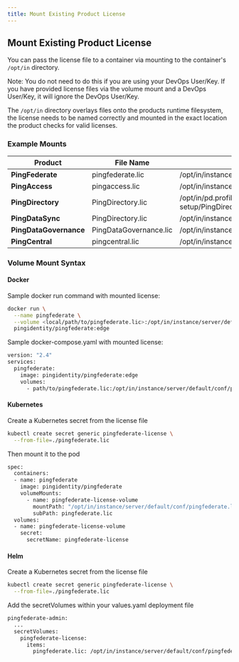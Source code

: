 ```yaml
---
title: Mount Existing Product License
---
```

## Mount Existing Product License

You can pass the license file to a container via mounting to the container's `/opt/in` directory.

Note: You do not need to do this if you are using your DevOps User/Key. If you have provided license files via the volume mount and a DevOps User/Key, it will ignore the DevOps User/Key.

The `/opt/in` directory overlays files onto the products runtime filesystem, the license needs to be named correctly and mounted in the exact location the product checks for valid licenses.

### Example Mounts

|  Product | File Name  |  Mount Path |
|---|---|---|
| **PingFederate**  | pingfederate.lic  |  /opt/in/instance/server/default/conf/pingfederate.lic |
| **PingAccess** | pingaccess.lic  | /opt/in/instance/conf/pingaccess.lic  |
| **PingDirectory** | PingDirectory.lic  | /opt/in/pd.profile/server-root/pre-setup/PingDirectory.lic  |
| **PingDataSync** | PingDirectory.lic  | /opt/in/instance/PingDirectory.lic  |
| **PingDataGovernance** | PingDataGovernance.lic  | /opt/in/instance/PingDataGovernance.lic  |
| **PingCentral** | pingcentral.lic  | /opt/in/instance/conf/pingcentral.lic  |

### Volume Mount Syntax

#### Docker

Sample docker run command with mounted license:

```sh
docker run \
  --name pingfederate \
  --volume <local/path/to/pingfederate.lic>:/opt/in/instance/server/default/conf/pingfederate.lic
  pingidentity/pingfederate:edge
```

Sample docker-compose.yaml with mounted license:

```sh
version: "2.4"
services:
  pingfederate:
    image: pingidentity/pingfederate:edge
    volumes:
      - path/to/pingfederate.lic:/opt/in/instance/server/default/conf/pingfederate.lic
```

#### Kubernetes

Create a Kubernetes secret from the license file

```sh
kubectl create secret generic pingfederate-license \
  --from-file=./pingfederate.lic
```

Then mount it to the pod

```sh
spec:
  containers:
  - name: pingfederate
    image: pingidentity/pingfederate
    volumeMounts:
      - name: pingfederate-license-volume
        mountPath: "/opt/in/instance/server/default/conf/pingfederate.lic"
        subPath: pingfederate.lic
  volumes:
  - name: pingfederate-license-volume
    secret:
      secretName: pingfederate-license
```

#### Helm

Create a Kubernetes secret from the license file

```sh
kubectl create secret generic pingfederate-license \
  --from-file=./pingfederate.lic
```

Add the secretVolumes within your values.yaml deployment file

```sh
pingfederate-admin:
  ...
  secretVolumes:
    pingfederate-license:
      items:
        pingfederate.lic: /opt/in/instance/server/default/conf/pingfederate.lic
```

